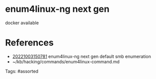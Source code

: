 # enum4linux-ng next gen
docker available

# References
- [20221003150781](/zet/20221003150781/) enum4linux-ng next gen default smb enumeration
- ~/kb/hacking/commands/enum4linux-command.md

Tags:
    #assorted

